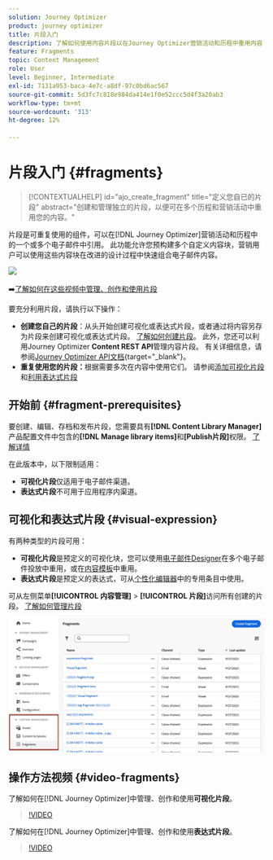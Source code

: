 ```yaml
---
solution: Journey Optimizer
product: journey optimizer
title: 片段入门
description: 了解如何使用内容片段以在Journey Optimizer营销活动和历程中重用内容
feature: Fragments
topic: Content Management
role: User
level: Beginner, Intermediate
exl-id: 7131a953-baca-4e7c-a8df-97c0bd6ac567
source-git-commit: 5d3fc7c818e984da414e1f0e52ccc5d4f3a20ab3
workflow-type: tm+mt
source-wordcount: '313'
ht-degree: 12%

---
```


# 片段入门 {#fragments}

>[!CONTEXTUALHELP]
>id="ajo_create_fragment"
>title="定义您自已的片段"
>abstract="创建和管理独立的片段，以便可在多个历程和营销活动中重用您的内容。"

<!--
>additional-url="https://experienceleague.adobe.com/en/docs/journey-optimizer/using/content-management/fragments/create-fragments" text="Create fragments"-->

片段是可重复使用的组件，可以在[!DNL Journey Optimizer]营销活动和历程中的一个或多个电子邮件中引用。 此功能允许您预构建多个自定义内容块，营销用户可以使用这些内容块在改进的设计过程中快速组合电子邮件内容。

![](../rn/assets/do-not-localize/fragments.gif)

➡️[了解如何在这些视频中管理、创作和使用片段](#video-fragments)

要充分利用片段，请执行以下操作：

* **创建您自己的片段**：从头开始创建可视化或表达式片段，或者通过将内容另存为片段来创建可视化或表达式片段。 [了解如何创建片段](#create-fragments)。 此外，您还可以利用Journey Optimizer **Content REST API**&#x200B;管理内容片段。 有关详细信息，请参阅[Journey Optimizer API文档](https://developer.adobe.com/journey-optimizer-apis/references/content/){target="_blank"}。
* **重复使用您的片段：**&#x200B;根据需要多次在内容中使用它们。 请参阅[添加可视化片段](../email/use-visual-fragments.md)和[利用表达式片段](../personalization/use-expression-fragments.md)

## 开始前 {#fragment-prerequisites}

要创建、编辑、存档和发布片段，您需要具有&#x200B;**[!DNL Content Library Manager]**&#x200B;产品配置文件中包含的&#x200B;**[!DNL Manage library items]**&#x200B;和&#x200B;**[Publish片段]**&#x200B;权限。 [了解详情](../administration/ootb-product-profiles.md#content-library-manager)

在此版本中，以下限制适用：

* **可视化片段**&#x200B;仅适用于电子邮件渠道。
* **表达式片段**&#x200B;不可用于应用程序内渠道。

## 可视化和表达式片段 {#visual-expression}

有两种类型的片段可用：

* **可视化片段**&#x200B;是预定义的可视化块，您可以使用[电子邮件Designer](../email/get-started-email-design.md)在多个电子邮件投放中重用，或在[内容模板](../email/use-email-templates.md)中重用。
* **表达式片段**&#x200B;是预定义的表达式，可从[个性化编辑器](../personalization/personalization-build-expressions.md)中的专用条目中使用。

可从左侧菜单&#x200B;**[!UICONTROL 内容管理]** > **[!UICONTROL 片段]**&#x200B;访问所有创建的片段。 [了解如何管理片段](../content-management/manage-fragments.md)

![](assets/fragment-list.png)

## 操作方法视频 {#video-fragments}

了解如何在[!DNL Journey Optimizer]中管理、创作和使用&#x200B;**可视化片段**。

>[!VIDEO](https://video.tv.adobe.com/v/3419932/?quality=12)

了解如何在[!DNL Journey Optimizer]中管理、创作和使用&#x200B;**表达式片段**。

>[!VIDEO](https://video.tv.adobe.com/v/3424587/?quality=12)
